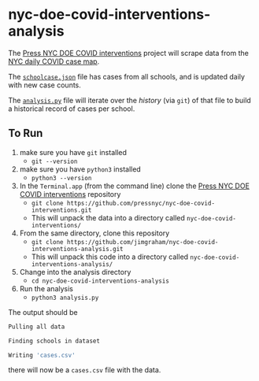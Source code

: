 # nyc-doe-covid-interventions-analysis

The [Press NYC DOE COVID interventions](https://github.com/pressnyc/nyc-doe-covid-interventions) project will scrape data from the [NYC daily COVID case map](https://www.schools.nyc.gov/school-life/health-and-wellness/covid-information/daily-covid-case-map).

The [`schoolcase.json`](https://github.com/pressnyc/nyc-doe-covid-interventions/blob/main/schoolcases.json) file has cases from all schools, and is updated daily with new case counts.

The [`analysis.py`](https://github.com/jimgraham/nyc-doe-covid-interventions-analysis/blob/main/analysis.py) file will iterate over the _history_ (via `git`) of that file to build a historical record of cases per school.

## To Run

1. make sure you have `git` installed
    - `git --version`
2. make sure you have `python3` installed
    - `python3 --version`
3. In the `Terminal.app` (from the command line) clone the [Press NYC DOE COVID interventions](https://github.com/pressnyc/nyc-doe-covid-interventions) repository 
    - `git clone https://github.com/pressnyc/nyc-doe-covid-interventions.git`
    - This will unpack the data into a directory called `nyc-doe-covid-interventions/`
4. From the same directory, clone this repository
    - `git clone https://github.com/jimgraham/nyc-doe-covid-interventions-analysis.git`
    - This will unpack this code into a directory called `nyc-doe-covid-interventions-analysis/`
5. Change into the analysis directory
    - `cd nyc-doe-covid-interventions-analysis`
6. Run the analysis
    - `python3 analysis.py`

The output should be

```bash
Pulling all data

Finding schools in dataset

Writing 'cases.csv'
```

there will now be a `cases.csv` file with the data.
   